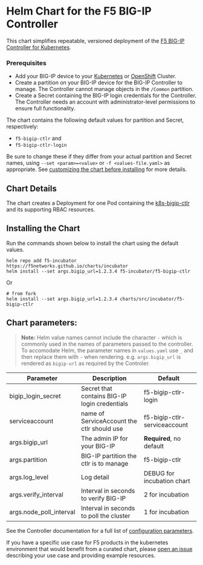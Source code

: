 # Helm Chart for the F5 BIG-IP Controller

This chart simplifies repeatable, versioned deployment of the [F5 BIG-IP Controller for Kubernetes](http://clouddocs.f5.com/products/connectors/k8s-bigip-ctlr/latest/).

### Prerequisites
- Add your BIG-IP device to your [Kubernetes](http://clouddocs.f5.com/containers/latest/kubernetes/kctlr-use-bigip-k8s.html) or [OpenShift](http://clouddocs.f5.com/containers/v2/openshift/kctlr-use-bigip-openshift.html) Cluster.
- Create a partition on your BIG-IP device for the BIG-IP Controller to manage. The Controller cannot manage objects in the `/Common` partition.
- Create a Secret containing the BIG-IP login credentials for the Controller. The Controller needs an account with administrator-level permissions to ensure full functionality.

The chart contains the following default values for partition and Secret, respectively:
- `f5-bigip-ctlr` and 
- `f5-bigip-ctlr-login` 

Be sure to change these if they differ from your actual partition and Secret names, using `--set <param>=<value>` or `-f <values-file.yaml>` as appropriate. See [customizing the chart before installing](https://docs.helm.sh/using_helm/#customizing-the-chart-before-installing) for more details.

## Chart Details

The chart creates a Deployment for one Pod containing the [k8s-bigip-ctlr](http://clouddocs.f5.com/products/connectors/k8s-bigip-ctlr/latest/) and its supporting RBAC resources.

## Installing the Chart

Run the commands shown below to install the chart using the default values.

```
helm repo add f5-incubator https://f5networks.github.io/charts/incubator
helm install --set args.bigip_url=1.2.3.4 f5-incubator/f5-bigip-ctlr
```

Or

```
# from fork
helm install --set args.bigip_url=1.2.3.4 charts/src/incubator/f5-bigip-ctlr
```

## Chart parameters:

> **Note:** Helm value names cannot include the character `-` which is commonly used in the names of parameters passed to the controller. To accomodate Helm, the parameter names in `values.yaml` use `_` and then replace them with `-` when rendering.
> e.g. `args.bigip_url` is rendered as `bigip-url` as required by the Controler.


Parameter | Description | Default
----------|-------------|--------
bigip_login_secret | Secret that contains BIG-IP login credentials | f5-bigip-ctlr-login
serviceaccount | name of ServiceAccount the ctlr should use | f5-bigip-ctlr-serviceaccount
args.bigip_url | The admin IP for your BIG-IP | **Required**, no default
args.partition | BIG-IP partition the ctlr is to manage | f5-bigip-ctlr
args.log_level | Log detail | DEBUG for incubation chart
args.verify_interval | Interval in seconds to verify BIG-IP | 2 for incubation
args.node_poll_interval | Interval in seconds to poll the cluster | 1 for incubation

See the Controller documentation for a full list of [configuration parameters](http://clouddocs.f5.com/products/connectors/k8s-bigip-ctlr/v1.4/#controller-configuration-parameters).

If you have a specific use case for F5 products in the kubernetes environment that would benefit from a curated chart, please [open an issue](https://github.com/F5Networks/charts/issues) describing your use case and providing example resources.

